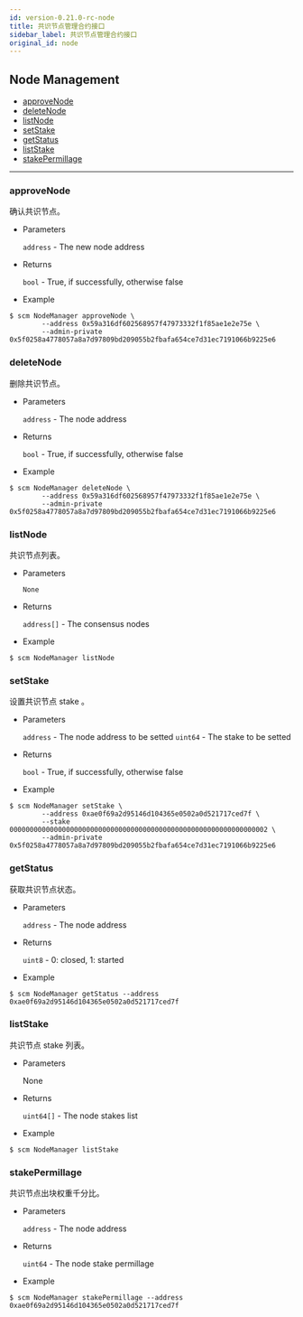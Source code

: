 ```yaml
---
id: version-0.21.0-rc-node
title: 共识节点管理合约接口
sidebar_label: 共识节点管理合约接口
original_id: node
---
```



<h2 class="hover-list">Node Management</h2>

* [approveNode](#approveNode)
* [deleteNode](#deleteNode)
* [listNode](#listNode)
* [setStake](#setStake)
* [getStatus](#getStatus)
* [listStake](#listStake)
* [stakePermillage](#stakePermillage)

* * *

### approveNode

确认共识节点。

* Parameters
    
    `address` - The new node address

* Returns
    
    `bool` - True, if successfully, otherwise false

* Example

```shell
$ scm NodeManager approveNode \
        --address 0x59a316df602568957f47973332f1f85ae1e2e75e \
        --admin-private 0x5f0258a4778057a8a7d97809bd209055b2fbafa654ce7d31ec7191066b9225e6
```

### deleteNode

删除共识节点。

* Parameters
    
    `address` - The node address

* Returns
    
    `bool` - True, if successfully, otherwise false

* Example

```shell
$ scm NodeManager deleteNode \
        --address 0x59a316df602568957f47973332f1f85ae1e2e75e \
        --admin-private 0x5f0258a4778057a8a7d97809bd209055b2fbafa654ce7d31ec7191066b9225e6
```

### listNode

共识节点列表。

* Parameters
    
    `None`

* Returns
    
    `address[]` - The consensus nodes

* Example

```shell
$ scm NodeManager listNode
```

### setStake

设置共识节点 stake 。

* Parameters
    
    `address` - The node address to be setted `uint64` - The stake to be setted

* Returns
    
    `bool` - True, if successfully, otherwise false

* Example

```shell
$ scm NodeManager setStake \
        --address 0xae0f69a2d95146d104365e0502a0d521717ced7f \
        --stake 0000000000000000000000000000000000000000000000000000000000000002 \
        --admin-private 0x5f0258a4778057a8a7d97809bd209055b2fbafa654ce7d31ec7191066b9225e6
```

### getStatus

获取共识节点状态。

* Parameters
    
    `address` - The node address

* Returns
    
    `uint8` - 0: closed, 1: started

* Example

```shell
$ scm NodeManager getStatus --address 0xae0f69a2d95146d104365e0502a0d521717ced7f
```

### listStake

共识节点 stake 列表。

* Parameters
    
    None

* Returns
    
    `uint64[]` - The node stakes list

* Example

```shell
$ scm NodeManager listStake
```

### stakePermillage

共识节点出块权重千分比。

* Parameters
    
    `address` - The node address

* Returns
    
    `uint64` - The node stake permillage

* Example

```shell
$ scm NodeManager stakePermillage --address 0xae0f69a2d95146d104365e0502a0d521717ced7f
```